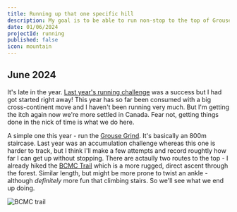 ```yaml
---
title: Running up that one specific hill
description: My goal is to be able to run non-stop to the top of Grouse Mountain.
date: 01/06/2024
projectId: running
published: false
icon: mountain
---
```


<!-- <script>
    import Strava2024Goal from "../lib/components/strava/Strava2024Goal.svelte"
</script>

<div style="margin-top: 2em;">
<Strava2024Goal/>
<hr/>
</div> -->

## June 2024

It's late in the year. [Last year's running challenge](running-up-that-hill) was a success but I had got started right away! This year has so far been consumed with a big cross-continent move and I haven't been running very much. But I'm getting the itch again now we're more settled in Canada. Fear not, getting things done in the nick of time is what we do here.

A simple one this year - run the [Grouse Grind](https://www.grousemountain.com/grousegrind). It's basically an 800m staircase. Last year was an accumulation challenge whereas this one is harder to track, but I think I'll make a few attempts and record roughtly how far I can get up without stopping. There are actaully two routes to the top - I already hiked the [BCMC Trail](https://www.grousemountain.com/BCMC) which is a more rugged, direct ascent through the forest. Similar length, but might be more prone to twist an ankle - although _definitely_ more fun that climbing stairs. So we'll see what we end up doing.

<img class="post-image" alt="BCMC trail" src="https://dgtzuqphqg23d.cloudfront.net/GftfxOod9R6FXzyDpPa23bapb1S_jrxRoB4o50LTBTc-1536x2048.jpg"/>
